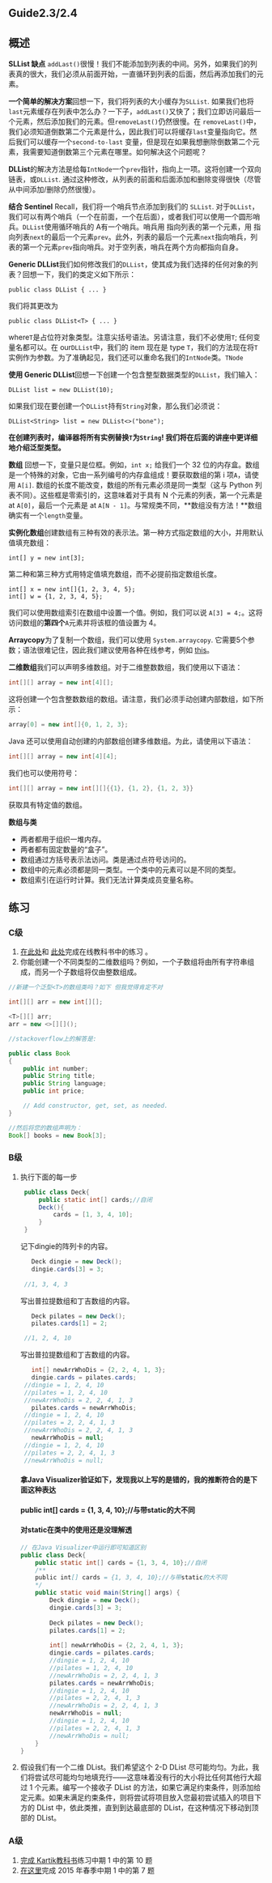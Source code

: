 ## Guide2.3/2.4

## 概述

**SLList 缺点** `addLast()`很慢！我们不能添加到列表的中间。另外，如果我们的列表真的很大，我们必须从前面开始，一直循环到列表的后面，然后再添加我们的元素。

**一个简单的解决方案**回想一下，我们将列表的大小缓存为`SLList`. 如果我们也将`last`元素缓存在列表中怎么办？一下子，`addLast()`又快了；我们立即访问最后一个元素，然后添加我们的元素。但`removeLast()`仍然很慢。在 `removeLast()`中，我们必须知道倒数第二个元素是什么，因此我们可以将缓存`last`变量指向它。然后我们可以缓存一个`second-to-last` 变量，但是现在如果我想删除倒数第二个元素，我需要知道倒数第三个元素在哪里。如何解决这个问题呢？

**DLList**的解决方法是给每`IntNode`一个`prev`指针，指向上一项。这将创建一个双向链表，或`DLList`. 通过这种修改，从列表的前面和后面添加和删除变得很快（尽管从中间添加/删除仍然很慢）。

**结合 Sentinel** Recall，我们将一个哨兵节点添加到我们的 `SLList`. 对于`DLList`，我们可以有两个哨兵（一个在前面，一个在后面），或者我们可以使用一个圆形哨兵。`DLList`使用循环哨兵的 A有一个哨兵。哨兵用 指向列表的第一个元素，用 指向列表`next`的最后一个元素`prev`。此外，列表的最后一个元素`next`指向哨兵，列表的第一个元素`prev`指向哨兵。对于空列表，哨兵在两个方向都指向自身。

**Generic DLList**我们如何修改我们的`DLList`，使其成为我们选择的任何对象的列表？回想一下，我们的类定义如下所示：

```
public class DLList { ... }
```

我们将其更改为

```
public class DLList<T> { ... }
```

where`T`是占位符对象类型。注意尖括号语法。另请注意，我们不必使用`T`; 任何变量名都可以。在 our`DLList`中，我们的 item 现在是 type `T`，我们的方法现在将`T`实例作为参数。为了准确起见，我们还可以重命名我们的`IntNode`类。`TNode`

**使用 Generic DLList**回想一下创建一个包含整型数据类型的`DLList`，我们输入：

```
DLList list = new DLList(10);
```

如果我们现在要创建一个`DLList`持有`String`对象，那么我们必须说：

```
DLList<String> list = new DLList<>("bone");
```

**在创建列表时，编译器将所有实例替换`T`为`String`! 我们将在后面的讲座中更详细地介绍泛型类型。**

**数组** 回想一下，变量只是位框。例如，`int x;` 给我们一个 32 位的内存盒。数组是一个特殊的对象，它由一系列编号的内存盒组成！要获取数组的第 i 项`A`，请使用 `A[i]`. 数组的长度不能改变，数组的所有元素必须是同一类型（这与 Python 列表不同）。这些框是零索引的，这意味着对于具有 N 个元素的列表，第一个元素是 at `A[0]`，最后一个元素是 at `A[N - 1]`。与常规类不同，**数组没有方法！**数组确实有一个`length`变量。

**实例化数组**创建数组有三种有效的表示法。第一种方式指定数组的大小，并用默认值填充数组：

```
int[] y = new int[3];
```

第二种和第三种方式用特定值填充数组，而不必提前指定数组长度。

```
int[] x = new int[]{1, 2, 3, 4, 5};
int[] w = {1, 2, 3, 4, 5};
```

我们可以使用数组索引在数组中设置一个值。例如，我们可以说 `A[3] = 4;`。这将访问数组的**第四个**`A`元素并将该框的值设置为 4。

**Arraycopy**为了复制一个数组，我们可以使用 `System.arraycopy`. 它需要5个参数；语法很难记住，因此我们建议使用各种在线参考，例如 [this](https://www.tutorialspoint.com/java/lang/system_arraycopy.htm)。

**二维数组**我们可以声明多维数组。对于二维整数数组，我们使用以下语法：

```java
int[][] array = new int[4][];
```

这将创建一个包含整数数组的数组。请注意，我们必须手动创建内部数组，如下所示：

```java
array[0] = new int[]{0, 1, 2, 3};
```

Java 还可以使用自动创建的内部数组创建多维数组。为此，请使用以下语法：

```java
int[][] array = new int[4][4];
```

我们也可以使用符号：

```java
int[][] array = new int[][]{{1}, {1, 2}, {1, 2, 3}}
```

获取具有特定值的数组。

**数组与类**

- 两者都用于组织一堆内存。
- 两者都有固定数量的“盒子”。
- 数组通过方括号表示法访问。类是通过点符号访问的。
- 数组中的元素必须都是同一类型。一个类中的元素可以是不同的类型。
- 数组索引在运行时计算。我们无法计算类成员变量名称。

## 练习

### C级

1. [在此处](https://joshhug.gitbooks.io/hug61b/content/chap2/chap23.html)和 [此处](https://joshhug.gitbooks.io/hug61b/content/chap2/chap24.html)完成在线教科书中的练习 。
2. 你能创建一个不同类型的二维数组吗？例如，一个子数组将由所有字符串组成，而另一个子数组将仅由整数组成。

```java
//新建一个泛型<T>的数组类吗？如下 但我觉得肯定不对

int[][] arr = new int[][];

<T>[][] arr;
arr = new <>[][]();

//stackoverflow上的解答是:

public class Book
{
    public int number;
    public String title;
    public String language;
    public int price;

    // Add constructor, get, set, as needed.
}

//然后将您的数组声明为：
Book[] books = new Book[3];
```

### B级

1. 执行下面的每一步

   ```java
    public class Deck{
        public static int[] cards;//自闭
        Deck(){
            cards = [1, 3, 4, 10];
        }
    }
   ```

   记下dingie的阵列卡的内容。

   ```java
      Deck dingie = new Deck();
      dingie.cards[3] = 3;
   	
   	//1, 3, 4, 3
   ```

   写出普拉提数组和丁吉数组的内容。

   ```java
      Deck pilates = new Deck();
      pilates.cards[1] = 2;
   
   	//1, 2, 4, 10
   ```

   写出普拉提数组和丁吉数组的内容。

   ```java
      int[] newArrWhoDis = {2, 2, 4, 1, 3};
      dingie.cards = pilates.cards;
   	//dingie = 1, 2, 4, 10
   	//pilates = 1, 2, 4, 10
   	//newArrWhoDis = 2, 2, 4, 1, 3
      pilates.cards = newArrWhoDis;
   	//dingie = 1, 2, 4, 10
   	//pilates = 2, 2, 4, 1, 3
   	//newArrWhoDis = 2, 2, 4, 1, 3
      newArrWhoDis = null;
   	//dingie = 1, 2, 4, 10
   	//pilates = 2, 2, 4, 1, 3
   	//newArrWhoDis = null;
   ```

   #### 拿Java Visualizer验证如下，发现我以上写的是错的，我的推断符合的是下面这种表达

   #### public int[] cards = {1, 3, 4, 10};//与带static的大不同

   #### 对static在类中的使用还是没理解透

   ```java
   // 在Java Visualizer中运行即可知道区别
   public class Deck{
       public static int[] cards = {1, 3, 4, 10};//自闭
       /**
       public int[] cards = {1, 3, 4, 10};//与带static的大不同
       */
       public static void main(String[] args) {
           Deck dingie = new Deck();
           dingie.cards[3] = 3;
           
           Deck pilates = new Deck();
           pilates.cards[1] = 2;
           
           int[] newArrWhoDis = {2, 2, 4, 1, 3};
           dingie.cards = pilates.cards;
           //dingie = 1, 2, 4, 10
           //pilates = 1, 2, 4, 10
           //newArrWhoDis = 2, 2, 4, 1, 3
           pilates.cards = newArrWhoDis;
           //dingie = 1, 2, 4, 10
           //pilates = 2, 2, 4, 1, 3
           //newArrWhoDis = 2, 2, 4, 1, 3
           newArrWhoDis = null;
           //dingie = 1, 2, 4, 10
           //pilates = 2, 2, 4, 1, 3
           //newArrWhoDis = null;
       }
   }
   ```

2. 假设我们有一个二维 DList。我们希望这个 2-D DList 尽可能均匀。为此，我们将尝试尽可能均匀地填充行——这意味着没有行的大小将比任何其他行大超过 1 个元素。编写一个接收子 DList 的方法，如果它满足约束条件，则添加给定元素。如果未满足约束条件，则将尝试将项目放入您最初尝试插入的项目下方的 DList 中，依此类推，直到到达最底部的 DList，在这种情况下移动到顶部的 DList。

### A级

1. [完成 Kartik教科书](http://www.kartikkapur.com/documents/mt1.pdf#page=10)练习中期 1 中的第 10 题
2. [在这里](https://tbp.berkeley.edu/exams/4695/download/#page=9)完成 2015 年春季中期 1 中的第 7 题